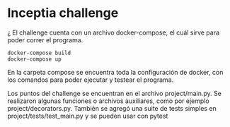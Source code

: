 # Inceptia challenge
¿
El challenge cuenta con un archivo docker-compose, el cuál sirve para poder correr el programa.
```
docker-compose build
docker-compose up
```

En la carpeta compose se encuentra toda la configuración de docker, con los comandos para 
poder ejecutar y testear el programa. 

Los puntos del challenge se encuentran en el archivo project/main.py. Se realizaron algunas
funciones o archivos auxiliares, como por ejemplo project/decorators.py. 
También se agregó una suite de tests simples en project/tests/test_main.py y se pueden usar con pytest
